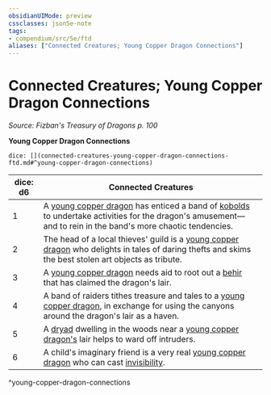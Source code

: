 ```yaml
---
obsidianUIMode: preview
cssclasses: json5e-note
tags:
- compendium/src/5e/ftd
aliases: ["Connected Creatures; Young Copper Dragon Connections"]
---
```

# Connected Creatures; Young Copper Dragon Connections
*Source: Fizban's Treasury of Dragons p. 100* 

**Young Copper Dragon Connections**

`dice: [](connected-creatures-young-copper-dragon-connections-ftd.md#^young-copper-dragon-connections)`

| dice: d6 | Connected Creatures |
|----------|---------------------|
| 1 | A [young copper dragon](/2-Mechanics/CLI/bestiary/dragon/young-copper-dragon.md) has enticed a band of [kobolds](/2-Mechanics/CLI/bestiary/humanoid/kobold.md) to undertake activities for the dragon's amusement—and to rein in the band's more chaotic tendencies. |
| 2 | The head of a local thieves' guild is a [young copper dragon](/2-Mechanics/CLI/bestiary/dragon/young-copper-dragon.md) who delights in tales of daring thefts and skims the best stolen art objects as tribute. |
| 3 | A [young copper dragon](/2-Mechanics/CLI/bestiary/dragon/young-copper-dragon.md) needs aid to root out a [behir](/2-Mechanics/CLI/bestiary/monstrosity/behir.md) that has claimed the dragon's lair. |
| 4 | A band of raiders tithes treasure and tales to a [young copper dragon](/2-Mechanics/CLI/bestiary/dragon/young-copper-dragon.md), in exchange for using the canyons around the dragon's lair as a haven. |
| 5 | A [dryad](/2-Mechanics/CLI/bestiary/fey/dryad.md) dwelling in the woods near a [young copper dragon's](/2-Mechanics/CLI/bestiary/dragon/young-copper-dragon.md) lair helps to ward off intruders. |
| 6 | A child's imaginary friend is a very real [young copper dragon](/2-Mechanics/CLI/bestiary/dragon/young-copper-dragon.md) who can cast [invisibility](/2-Mechanics/CLI/spells/invisibility.md). |
^young-copper-dragon-connections